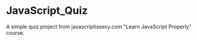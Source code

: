 JavaScript_Quiz
===============

A simple quiz project from javascriptissexy.com "Learn JavaScript Properly" course.
